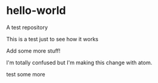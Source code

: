 # hello-world
A test repository

This is a test just to see how it works

Add some more stuff!

I'm totally confused but I'm making this change with atom.


test some more
